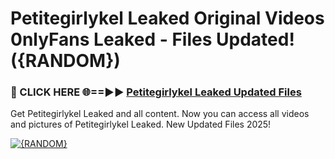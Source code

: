 # Petitegirlykel Leaked Original Videos 0nlyFans Leaked - Files Updated! ({RANDOM})

<h3>🔴 CLICK HERE 🌐==►► <a href="https://betterlinks.top/A2PfLJ" rel="nofollow">Petitegirlykel Leaked Updated Files</a></h3>

Get Petitegirlykel Leaked and all content. Now you can access all videos and pictures of Petitegirlykel Leaked. New Updated Files 2025!

[![{RANDOM}](https://i.imgur.com/ppqm5kG.gif)](https://betterlinks.top/A2PfLJ)